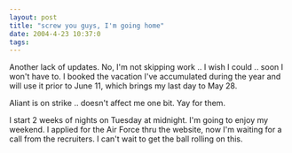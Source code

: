 ```yaml
---
layout: post
title: "screw you guys, I'm going home"
date: 2004-4-23 10:37:0
tags: 
---
```


Another lack of updates. No, I'm not skipping work .. I wish I could .. soon I won't have to. I booked the vacation I've accumulated during the year and will use it prior to June 11, which brings my last day to May 28.

Aliant is on strike .. doesn't affect me one bit. Yay for them.

I start 2 weeks of nights on Tuesday at midnight. I'm going to enjoy my weekend. I applied for the Air Force thru the website, now I'm waiting for a call from the recruiters. I can't wait to get the ball rolling on this.

